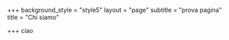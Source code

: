 +++
background_style = "style5"
layout = "page"
subtitle = "prova pagina"
title = "Chi siamo"

+++
ciao